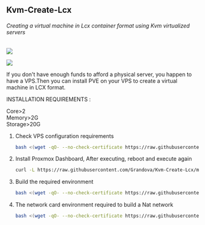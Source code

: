 ## Kvm-Create-Lcx

###### Creating a virtual machine in Lcx container format using Kvm virtualized servers

![](https://pve.proxmox.com/mediawiki/resources/assets/proxmox_logo.png?ffc80)

<img src="https://pve.proxmox.com/mediawiki/images/thumb/a/a3/Proxmox-VE-Cluster-Summary.png/576px-Proxmox-VE-Cluster-Summary.png"  />

If you don't have enough funds to afford a physical server, you happen to have a VPS.Then you can install PVE on your VPS to create a virtual machine in LCX format.

INSTALLATION REQUIREMENTS :

Core>2<br>
Memory>2G<br>
Storage>20G

1. Check VPS configuration requirements

   ```bash
   bash <(wget -qO- --no-check-certificate https://raw.githubusercontent.com/Grandova/Kvm-Create-Lcx/main/check_core.sh)
   ```

2. Install Proxmox Dashboard, After executing, reboot and execute again

   ```bash
   curl -L https://raw.githubusercontent.com/Grandova/Kvm-Create-Lcx/main/install_pve.sh -o install_pve.sh && chmod +x install_pve.sh && bash install_pve.sh
   ```

3. Build the required environment

   ```bash
   bash <(wget -qO- --no-check-certificate https://raw.githubusercontent.com/Grandova/Kvm-Create-Lcx/main/src/build_backend.sh)
   ```

4. The network card environment required to build a Nat network

   ```bash
   bash <(wget -qO- --no-check-certificate https://raw.githubusercontent.com/Grandova/Kvm-Create-Lcx/main/src/build_nat_network.sh)
   ```
